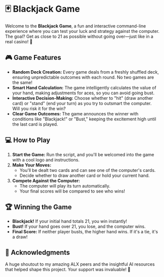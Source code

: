 # 🃏 Blackjack Game

Welcome to the **Blackjack Game**, a fun and interactive command-line experience where you can test your luck and strategy against the computer. The goal? Get as close to 21 as possible without going over—just like in a real casino! 🎰

## 🎮 Game Features

- **Random Deck Creation:** Every game deals from a freshly shuffled deck, ensuring unpredictable outcomes with each round. No two games are the same!
- **Smart Hand Calculation:** The game intelligently calculates the value of your hand, making adjustments for aces, so you can avoid going bust.
- **Interactive Decision-Making:** Choose whether to "hit" (draw another card) or "stand" (end your turn) as you try to outsmart the computer. Will you risk it for the win?
- **Clear Game Outcomes:** The game announces the winner with conditions like "Blackjack!" or "Bust," keeping the excitement high until the last card is played.

## 💻 How to Play

1. **Start the Game:** Run the script, and you'll be welcomed into the game with a cool logo and instructions.
2. **Make Your Moves:** 
   - You'll be dealt two cards and can see one of the computer's cards.
   - Decide whether to draw another card or hold your current hand.
3. **Compete Against the Computer:** 
   - The computer will play its turn automatically.
   - Your final scores will be compared to see who wins!

## 🏆 Winning the Game

- **Blackjack!** If your initial hand totals 21, you win instantly!
- **Bust!** If your hand goes over 21, you lose, and the computer wins.
- **Final Score:** If neither player busts, the higher hand wins. If it's a tie, it's a draw!

## 🙏 Acknowledgments

A huge shoutout to my amazing ALX peers and the insightful AI resources that helped shape this project. Your support was invaluable! 🚀